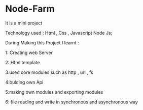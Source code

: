 # Node-Farm
It is a mini project   

Technology used : Html , Css , Javascript Node Js;

During Making this Project I learnt  : 


1: Creating web Server               

2: Html template            

3:used core modules such as http , url , fs   

4:bulding own Api               

5:making own modules and exporting modules         

6: file reading and write in synchronous and asynchronous way


